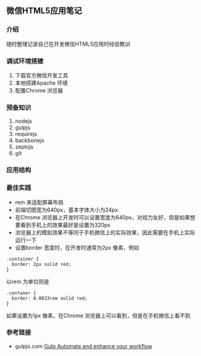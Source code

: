 ## 微信HTML5应用笔记

### 介绍

随时整理记录自己在开发微信HTML5应用时经验教训

### 调试环境搭建
1. 下载官方微信开发工具
2. 本地搭建Apache 环境
3. 配置Chrome 浏览器

### 预备知识
1. nodejs
2. gulpjs
3. requirejs
4. backbonejs
5. zeptojs
6. git

### 应用结构

### 最佳实践
* rem 来适配屏幕布局
* 前端切图宽为640px，基本字体大小为24px 
* 在Chrome 浏览器上开发时可以设置宽度为640px，对视力友好，但是如果想要看到手机上的效果最好是设置为320px
* 浏览器上的模拟效果不等同于手机微信上的实际效果，因此需要在手机上实际运行一下
* 设置border 宽度时，在开发时通常为2px 像素，例如
```
.container {
  border: 2px solid red;
}
```
以rem 为单位则是
```
.contaner {
  border: 0.0833rem solid red;
}
```
如果设置为1px 像素，在Chrome 浏览器上可以看到，但是在手机微信上看不到

### 参考链接
- gulpjs.com [Gulp Automate and enhance your workflow](http://gulpjs.com/)
